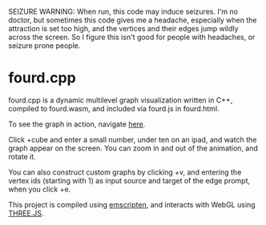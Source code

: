 SEIZURE WARNING: When run, this code may induce seizures. I'm no doctor, but sometimes this code gives me a headache, especially when the attraction is set too high, and the vertices and their edges jump wildly across the screen. So I figure this isn't good for people with headaches, or seizure prone people.

# fourd.cpp

fourd.cpp is a dynamic multilevel graph visualization written in C++, compiled to fourd.wasm, and included via fourd.js in fourd.html.

To see the graph in action, navigate [here](https://thwee-alchemist.github.io/fourd.cpp).

Click +cube and enter a small number, under ten on an ipad, and watch the graph appear on the screen. You can zoom in and out of the animation, and rotate it. 

You can also construct custom graphs by clicking +v, and entering the vertex ids (starting with 1) as input source and target of the edge prompt, when you click +e.

This project is compiled using [emscripten](https://emscripten.org/), and interacts with WebGL using [THREE.JS](https://threejs.org/). 
